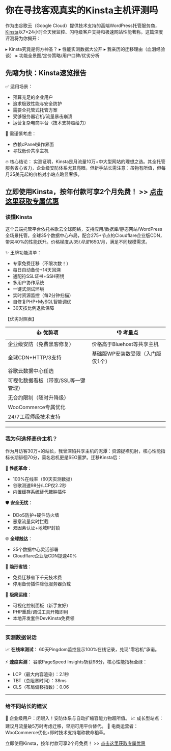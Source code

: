 # 你在寻找客观真实的Kinsta主机评测吗

作为由谷歌云（Google Cloud）提供技术支持的高端WordPress托管服务商，[Kinsta](https://kinsta.com/pricing/?kaid=KTAXXKDXLIBP)以7×24小时全天候监控、闪电级客户支持和极速网站性能著称。这篇深度评测将为你揭开：

▸ Kinsta究竟是何方神圣？
▸ 性能实测数据大公开
▸ 我亲历的迁移理由（血泪经验谈）
▸ 功能全景图/定价策略/用户口碑/优劣分析

## 先睹为快：Kinsta速览报告

✅ 适用场景：
- 预算充足的企业用户
- 追求极致性能与安全防护
- 需要全托管式托管方案
- 受够服务器宕机/流量暴击崩溃
- 运营复杂电商平台（技术支持超给力）

🚫 需谨慎考虑：
- 依赖cPanel操作界面
- 寻找低价共享主机

🔥 核心结论：
实测证明，Kinsta是月流量10万+中大型网站的理想之选。其全托管服务省心省力，企业级安防体系尤其亮眼。但新手站长需注意：虽物有所值，但每月35美元起的价格对小站点略显奢侈。

立即使用Kinsta，按年付款可享2个月免费！ >> [点击这里获取专属优惠](https://kinsta.com/pricing/?kaid=KTAXXKDXLIBP)
--- 

### 读懂Kinsta

这个云端托管平台依托谷歌云全球网络，支持应用/数据库/静态网站/WordPress全场景托管。全球35个数据中心布局，配合275+节点的Cloudflare企业版CDN，带来40%的性能跃升。价格梯度从$35/月至$1650/月，满足不同规模需求。

✨ 王牌功能清单：
- 专家免费迁移（不限次数！）
- 每日自动备份+14天回溯
- 通配符SSL证书+SSH密钥
- 多用户协作系统
- 一键式测试环境
- 实时资源监控（每2分钟扫描）
- 自修复PHP+MySQL智能调优
- 30天按比例退款保障

【优劣对照表】

👍 优势项 |     👎 考量点
---|---
企业级安防（免费黑客修复） | 价格高于Bluehost等共享主机
全球CDN+HTTP/3支持 | 基础版WP安装数受限（入门版仅1个）
谷歌云数据中心任选 | 
可视化数据看板（带宽/SSL等一键管理） | 
无合约限制（随时升降级） | 
WooCommerce专属优化 | 
24/7工程师级技术支持 | 

---

### 我为何选择高价主机？

作为月访客30万+的站长，我曾深陷共享主机的泥潭：资源捉襟见肘，核心性能指标长期徘徊70分，莫名宕机更是SEO噩梦。迁移Kinsta后：

🚀 **性能革命**：
- 100%在线率（60天实测数据）
- 谷歌测速98分/LCP仅2.2秒
- 内置缓存系统替代臃肿插件

🛡️ **安全无忧**：
- DDoS防护+硬件防火墙
- 恶意流量实时拦截
- 双因素认证+地域IP封锁

🌐 **全球触达**：
- 35个数据中心灵活部署
- Cloudflare企业版CDN提速40%

💸 **隐形省钱**：
- 免费迁移省下千元技术费
- 停用备份插件降低服务器负载

🔧 **极简运维**：
- 可视化控制面板（新手友好）
- PHP重启/调试工具开箱即用
- 本地开发套件DevKinsta免费领

---

### 实测数据说话

📈 **在线率测试**：
60天Pingdom监控显示100%在线记录，兑现"零宕机"承诺。

⚡ **速度实测**：
谷歌PageSpeed Insights斩获98分，核心性能指标全绿：
- LCP（最大内容渲染）：2.1秒
- TBT（总阻塞时间）：38ms  
- CLS（布局偏移指数）：0.06

---

### 给不同站长的建议

💼 企业级用户：闭眼入！安防体系与自动扩缩容能力物超所值。
📈 成长型站点：建议月流量破5万时考虑迁移，早期可用平价替代。
🛒 电商运营者：WooCommerce优化+即时技术支持堪称救命稻草。

立即使用Kinsta，按年付款可享2个月免费！ >> [点击这里获取专属优惠](https://kinsta.com/pricing/?kaid=KTAXXKDXLIBP)